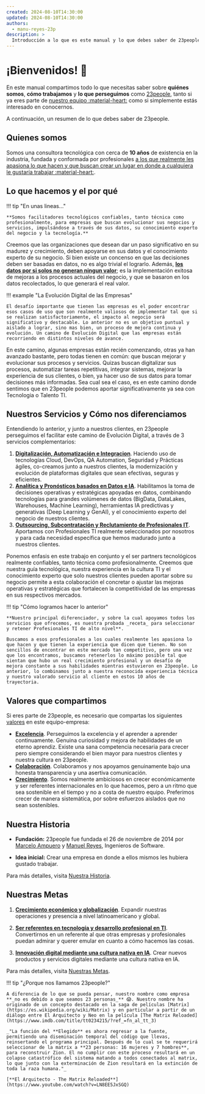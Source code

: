 ```yaml
---
created: 2024-08-10T14:30:00
updated: 2024-08-10T14:30:00
authors:
  - manu-reyes-23p
description: >
  Introducción a lo que es este manual y lo que debes saber de 23people.
---
```


# ¡Bienvenidos!  🎉

En este manual compartimos todo lo que necesitas saber sobre **quiénes somos**, **cómo trabajamos** y **lo que perseguimos** como [23people](https://23people.io), tanto si ya eres parte de [nuestro equipo :material-heart:](teams) como si simplemente estás interesado en conocernos.

A continuación, un resumen de lo que debes saber de 23people.

## Quienes somos

Somos una consultora tecnológica con cerca de **10 años** de existencia en la industria, fundada y conformada por profesionales [a los que realmente les apasiona lo que hacen y que buscan crear un lugar en donde a cualquiera le gustaría trabajar :material-heart:](#nuestros-valores).

## Lo que hacemos y el por qué

!!! tip "En unas lineas..."

    **Somos facilitadores tecnológicos confiables, tanto técnica como profesionalmente, para empresas que buscan evolucionar sus negocios y servicios, impulsándose a través de sus datos, su conocimiento experto del negocio y la tecnología.**

Creemos que las organizaciones que desean dar un paso significativo en su madurez y crecimiento, deben apoyarse en sus datos y el conocimiento experto de su negocio. Si bien existe un concenso en que las decisiones deben ser basadas en datos, no es algo trivial el lograrlo. Además, **[los datos por si solos no generan ningun valor](https://www.youtube.com/watch?v=B2zCWJBnfuE&list=PLdnROWg7FtXd8s4O4Wlj9mUYjQ-s9xmB2)**; es la implementación exitosa de mejoras a los procesos actuales del negocio, y que se basaron en los datos recolectados, lo que generará el real valor.

!!! example "La Evolución Digital de las Empresas"

    El desafío importante que tienen las empresas es el poder encontrar esos casos de uso que son realmente valiosos de implementar tal que si se realizan satisfactoriamente, el impacto al negocio será significativo y destacable. Lo anterior no es un objetivo puntual y aislado a lograr, sino mas bien, un proceso de mejora continua y evolución. Un camino de Evolución Digital que las empresas están recorriendo en distintos niveles de avance.
    
En este camino, algunas empresas están recién comenzando, otras ya han avanzado bastante, pero todas tienen en común: que buscan mejorar y evolucionar sus procesos y servicios. Quizas buscan digitalizar sus procesos, automatizar tareas repetitivas, integrar sistemas, mejorar la experiencia de sus clientes, o bien, ya hacer uso de sus datos para tomar decisiones más informadas. Sea cual sea el caso, es en este camino donde sentimos que en 23people podemos aportar significativamente ya sea con Tecnologia o Talento TI.

## Nuestros Servicios y Cómo nos diferenciamos

Entendiendo lo anterior, y junto a nuestros clientes, en 23people perseguimos el facilitar este camino de Evolución Digital, a través de 3 servicios complementarios:

1. [**Digitalización, Automatización e Integracion**](). Haciendo uso de tecnologías Cloud, DevOps, QA Automation, Seguridad y Prácticas ágiles, co-creamos junto a nuestros clientes, la modernización y evolución de plataformas digitales que sean efectivas, seguras y eficientes.
2. [**Analítica y Pronósticos basados en Datos e IA**](). Habilitamos la toma de decisiones operativas y estratégicas apoyadas en datos, combinando tecnologías para grandes volúmenes de datos (BigData, DataLakes, Warehouses, Machine Learning), herramientas IA predictivas y generativas (Deep Learning y GenAI), y el conocimiento experto del negocio de nuestros clientes.
3. [**Outsourcing, Subcontratación y Reclutamiento de Profesionales IT**](). Aportamos con Profesionales TI realmente seleccionados por nosotros y para cada necesidad específica que hemos madurado junto a nuestros clientes.

Ponemos enfasis en este trabajo en conjunto y el ser partners tecnológicos realmente confiables, tanto técnica como profesionalmente. Creemos que nuestra guía tecnológica, nuestra experiencia en la cultura TI y el conocimiento experto que solo nuestros clientes pueden aportar sobre su negocio permite a esta colaboración el concretar o ajustar las mejoras operativas y estratégicas que fortalecen la competitividad de las empresas en sus respectivos mercados.

!!! tip "Cómo logramos hacer lo anterior"

    **Nuestro principal diferenciador, y sobre la cual apoyamos todos los servicios que ofrecemos, es nuestra probada _receta_ para seleccionar y retener Profesionales TI de alto nivel**. 
    
    Buscamos a esos profesionales a los cuales realmente les apasiona lo que hacen y que tienen la experiencia que dicen que tienen. No son sencillos de encontrar en este mercado tan competitivo, pero una vez que los encontramos, buscamos retenerlos lo máximo posible tal que sientan que hubo un real crecimiento profesional y un desafío de mejora constante a sus habilidades mientras estuvieron en 23people. Lo anterior, lo combinamos junto a nuestra reconocida experiencia técnica y nuestro valorado servicio al cliente en estos 10 años de trayectoria.

## Valores que compartimos

Si eres parte de 23people, es necesario que compartas los siguientes [valores](nuestros-valores) en este equipo-empresa:

- [**Excelencia**](nuestros-valores#excelencia). Perseguimos la excelencia y el aprender a aprender continuamente. Genuina curiosidad y mejora de habilidades de un eterno aprendiz. Existe una sana competencia necesaria para crecer pero siempre considerando el bien mayor para nuestros clientes y nuestra cultura en 23people.
- [**Colaboración**](nuestros-valores#colaboracion). Colaboramos y nos apoyamos genuinamente bajo una honesta transparencia y una asertiva comunicación.
- [**Crecimiento**](nuestros-valores#crecimiento). Somos realmente ambiciosos en crecer económicamente y ser referentes internacionales en lo que hacemos, pero a un ritmo que sea sostenible en el tiempo y no a costa de nuestro equipo. Preferimos crecer de manera sistemática, por sobre esfuerzos aislados que no sean sostenibles.

## Nuestra Historia

- **Fundación:** 23people fue fundada el 26 de noviembre de 2014 por [Marcelo Ampuero](https://github.com/marceloat23) y [Manuel Reyes](https://github.com/manu-reyes-23p), Ingenieros de Software.

- **Idea inicial:** Crear una empresa en donde a ellos mismos les hubiera gustado trabajar.

Para más detalles, visita [Nuestra Historia](nuestra-historia).

## Nuestras Metas

1. [**Crecimiento económico y globalización**](). Expandir nuestras operaciones y presencia a nivel latinoamericano y global.

2. [**Ser referentes en tecnología y desarrollo profesional en TI**](). Convertirnos en un referente al que otras empresas y profesionales puedan admirar y querer emular en cuanto a cómo hacemos las cosas.

3. [**Innovación digital mediante una cultura nativa en IA**](). Crear nuevos productos y servicios digitales mediante una cultura nativa en IA.

Para más detalles, visita [Nuestras Metas](nuestras-metas).

!!! tip "¿Porque nos llamamos 23people?"

    A diferencia de lo que se pueda pensar, nuestro nombre como empresa **_no es debido a que seamos 23 personas_** 😱. Nuestro nombre ha originado de un concepto destacado en la saga de películas [Matrix](https://es.wikipedia.org/wiki/Matrix) y en particular a partir de un diálogo entre El Arquitecto y Neo en la película [The Matrix Reloaded](https://www.imdb.com/title/tt0234215/?ref_=fn_al_tt_3)

    _"La función del **Elegido** es ahora regresar a la fuente, permitiendo una diseminación temporal del código que llevas, reinsertando el programa principal. Después de lo cual se te requerirá seleccionar de la matrix a **23 personas: 16 mujeres y 7 hombres**, para reconstruir Zion. El no cumplir con este proceso resultará en un colapso catastrófico del sistema matando a todos conectados al matrix, lo que junto con la exterminación de Zion resultará en la extinción de toda la raza humana."_

    [**El Arquitecto - The Matrix Reloaded**](https://www.youtube.com/watch?v=LN8EE5JxSGQ)
